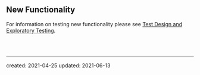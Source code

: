 
## New Functionality
For information on testing new functionality please see [Test Design and Exploratory Testing](090_test_management.md#test-design-and-exploratory-testing).

<br/>
<br/>

___

created: 2021-04-25
updated: 2021-06-13
